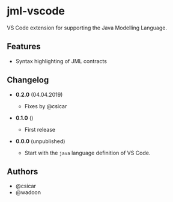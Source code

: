 # jml-vscode 

VS Code extension for supporting the Java Modelling Language.

## Features

* Syntax highlighting of JML contracts

## Changelog


* **0.2.0** (04.04.2019)
  - Fixes by @csicar

* **0.1.0** ()
  - First release

* **0.0.0** (unpublished)
  - Start with the `java` language definition of VS Code. 

## Authors

* @csicar
* @wadoon
